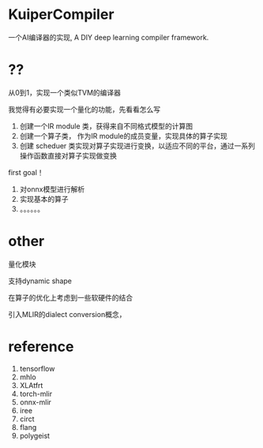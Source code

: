 # KuiperCompiler
一个AI编译器的实现, A DIY deep learning compiler framework.

# ??
从0到1，实现一个类似TVM的编译器

我觉得有必要实现一个量化的功能，先看看怎么写

1. 创建一个IR module 类，获得来自不同格式模型的计算图
2. 创建一个算子类， 作为IR module的成员变量，实现具体的算子实现
3. 创建 scheduer 类实现对算子实现进行变换，以适应不同的平台，通过一系列操作函数直接对算子实现做变换


first goal！
1. 对onnx模型进行解析
2. 实现基本的算子
3. 。。。。。。

# other
量化模块

支持dynamic shape

在算子的优化上考虑到一些软硬件的结合

引入MLIR的dialect conversion概念，

# reference
1. tensorflow
2. mhlo
3. XLAtfrt
4. torch-mlir
5. onnx-mlir
6. iree
7. circt
8. flang
9. polygeist